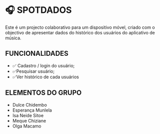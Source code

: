 <h1>🎧 SPOTDADOS</h1>
<p>Este é um projecto colaborativo para um dispositivo móvel, criado com o objectivo de apresentar dados do histórico dos usuários do aplicativo de música. </p>
<h2>FUNCIONALIDADES</h2>
<ul>
  <li>
    ✅ Cadastro / login do usuário;
  </li>
    <li>
✅Pesquisar usuário;
  </li>
  <li>
    ✅Ver histórico de cada usuários

  </li>
</ul>

<h2>ELEMENTOS DO GRUPO</h2>
<ul>
  <li>  Dulce Chidembo</li>
    <li>  Esperança Munlela</li>
    <li>  Isa Neide Sitoe</li>
    <li>  Meque Chiziane</li>
  <li>  Olga Macamo</li>
</ul>

